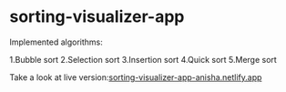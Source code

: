 # sorting-visualizer-app
Implemented algorithms:

1.Bubble sort
2.Selection sort
3.Insertion sort
4.Quick sort
5.Merge sort

Take a look at live version:[sorting-visualizer-app-anisha.netlify.app](https://sorting-visualizer-app-anisha.netlify.app/)
